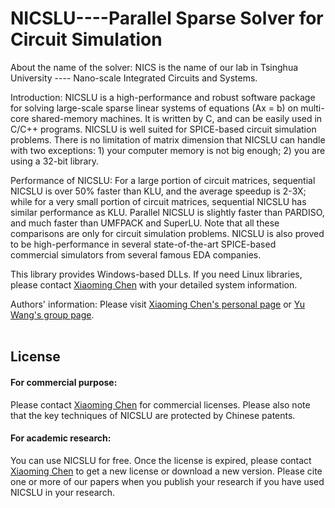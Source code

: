 NICSLU----Parallel Sparse Solver for Circuit Simulation
============
About the name of the solver: NICS is the name of our lab in Tsinghua University ---- Nano-scale Integrated Circuits and Systems.<br>

Introduction: NICSLU is a high-performance and robust software package for solving large-scale sparse linear systems of equations (Ax = b) on multi-core shared-memory machines. It is written by C, and can be easily used in C/C++ programs. NICSLU is well suited for SPICE-based circuit simulation problems. There is no limitation of matrix dimension that NICSLU can handle with two exceptions: 1) your computer memory is not big enough; 2) you are using a 32-bit library.<br>

Performance of NICSLU: For a large portion of circuit matrices, sequential NICSLU is over 50% faster than KLU, and the average speedup is 2-3X; while for a very small portion of circuit matrices, sequential NICSLU has similar performance as KLU. Parallel NICSLU is slightly faster than PARDISO, and much faster than UMFPACK and SuperLU. Note that all these comparisons are only for circuit simulation problems. NICSLU is also proved to be high-performance in several state-of-the-art SPICE-based commercial simulators from several famous EDA companies. <br>

This library provides Windows-based DLLs. If you need Linux libraries, please contact [Xiaoming Chen](mailto:chenxiaoming@ict.ac.cn) with your detailed system information. <br>

Authors' information: Please visit [Xiaoming Chen's personal page](http://people.ucas.edu.cn/~chenxm) or [Yu Wang's group page](https://nicsefc.ee.tsinghua.edu.cn/).
<br><br>

## License

#### For commercial purpose:

Please contact [Xiaoming Chen](mailto:chenxiaoming@ict.ac.cn) for commercial licenses. Please also note that the key techniques of NICSLU are protected by Chinese patents.<br>

#### For academic research:

You can use NICSLU for free. Once the license is expired, please contact [Xiaoming Chen](mailto:chenxiaoming@ict.ac.cn) to get a new license or download a new version. Please cite one or more of our papers when you publish your research if you have used NICSLU in your research.

